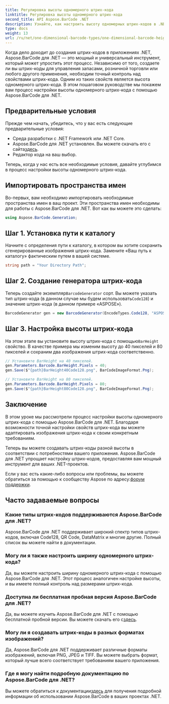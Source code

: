 ```yaml
---
title: Регулировка высоты одномерного штрих-кода
linktitle: Регулировка высоты одномерного штрих-кода
second_title: API Aspose.BarCode .NET
description: Узнайте, как настроить высоту одномерных штрих-кодов в .NET с помощью Aspose.BarCode для точной настройки. Создавайте идеальные штрих-коды без особых усилий!
type: docs
weight: 13
url: /ru/net/one-dimensional-barcode-types/one-dimensional-barcode-height-adjustment/
---
```


Когда дело доходит до создания штрих-кодов в приложениях .NET, Aspose.BarCode для .NET — это мощный и универсальный инструмент, который может упростить этот процесс. Независимо от того, создаете ли вы штрих-коды для управления запасами, розничной торговли или любого другого применения, необходим точный контроль над свойствами штрих-кода. Одним из таких свойств является высота одномерного штрих-кода. В этом пошаговом руководстве мы покажем вам процесс настройки высоты одномерного штрих-кода с помощью Aspose.BarCode для .NET.

## Предварительные условия

Прежде чем начать, убедитесь, что у вас есть следующие предварительные условия:

- Среда разработки с .NET Framework или .NET Core.
-  Aspose.BarCode для .NET установлен. Вы можете скачать его с сайта[здесь](https://releases.aspose.com/barcode/net/).
- Редактор кода на ваш выбор.

Теперь, когда у нас есть все необходимые условия, давайте углубимся в процесс настройки высоты одномерного штрих-кода.

## Импортировать пространства имен

Во-первых, вам необходимо импортировать необходимые пространства имен в ваш проект. Эти пространства имен необходимы для работы с Aspose.BarCode для .NET. Вот как вы можете это сделать:

```csharp
using Aspose.BarCode.Generation;
```

## Шаг 1. Установка пути к каталогу

Начните с определения пути к каталогу, в котором вы хотите сохранить сгенерированные изображения штрих-кода. Замените «Ваш путь к каталогу» фактическим путем в вашей системе.

```csharp
string path = "Your Directory Path";
```

## Шаг 2. Создание генератора штрих-кода

 Теперь создайте экземпляр`BarcodeGenerator` сорт. Вы можете указать тип штрих-кода (в данном случае мы будем использовать`Code128`) и значение штрих-кода (в данном примере «ASPOSE»).

```csharp
BarcodeGenerator gen = new BarcodeGenerator(EncodeTypes.Code128, "ASPOSE");
```

## Шаг 3. Настройка высоты штрих-кода

 На этом этапе вы установите высоту штрих-кода с помощью`BarHeight` свойство. В качестве примера мы изменим высоту до 40 пикселей и 80 пикселей и сохраним два изображения штрих-кода соответственно.

```csharp
// Установите BarHeight на 40 пикселей.
gen.Parameters.Barcode.BarHeight.Pixels = 40;
gen.Save($"{path}BarHeight40Code128.png", BarCodeImageFormat.Png);

// Установите BarHeight на 80 пикселей.
gen.Parameters.Barcode.BarHeight.Pixels = 80;
gen.Save($"{path}BarHeight80Code128.png", BarCodeImageFormat.Png);
```

## Заключение

В этом уроке мы рассмотрели процесс настройки высоты одномерного штрих-кода с помощью Aspose.BarCode для .NET. Благодаря возможности точной настройки свойств штрих-кода вы можете адаптировать изображения штрих-кода к своим конкретным требованиям.

Теперь вы можете создавать штрих-коды разной высоты в соответствии с потребностями вашего приложения. Aspose.BarCode для .NET упрощает настройку штрих-кодов, предоставляя вам мощный инструмент для ваших .NET-проектов.

 Если у вас есть какие-либо вопросы или проблемы, вы можете обратиться за помощью к сообществу Aspose по адресу:[форум поддержки](https://forum.aspose.com/c/barcode/13).

## Часто задаваемые вопросы

### Какие типы штрих-кодов поддерживаются Aspose.BarCode для .NET?
Aspose.BarCode для .NET поддерживает широкий спектр типов штрих-кодов, включая Code128, QR Code, DataMatrix и многие другие. Полный список вы можете найти в документации.

### Могу ли я также настроить ширину одномерного штрих-кода?
Да, вы можете настроить ширину одномерного штрих-кода с помощью Aspose.BarCode для .NET. Этот процесс аналогичен настройке высоты, и вы имеете полный контроль над размерами штрих-кода.

### Доступна ли бесплатная пробная версия Aspose.BarCode для .NET?
 Да, вы можете изучить Aspose.BarCode для .NET с помощью бесплатной пробной версии. Вы можете скачать его с[здесь](https://releases.aspose.com/).

### Могу ли я создавать штрих-коды в разных форматах изображений?
Да, Aspose.BarCode для .NET поддерживает различные форматы изображений, включая PNG, JPEG и TIFF. Вы можете выбрать формат, который лучше всего соответствует требованиям вашего приложения.

### Где я могу найти подробную документацию по Aspose.BarCode для .NET?
 Вы можете обратиться к документации[здесь](https://reference.aspose.com/barcode/net/) для получения подробной информации об использовании Aspose.BarCode в ваших проектах .NET.
